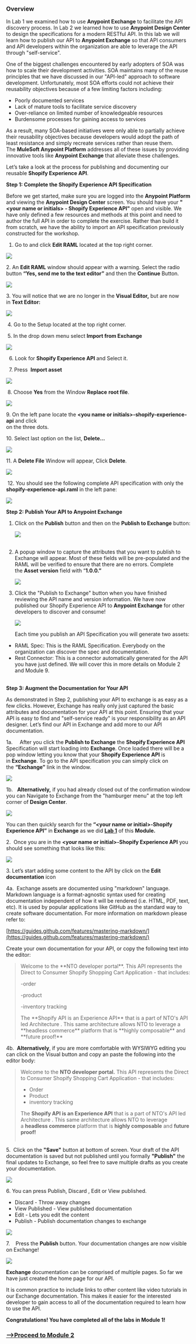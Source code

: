 ### Overview

In Lab 1 we examined how to use **Anypoint Exchange** to facilitate the API discovery process. In Lab 2 we learned how to use **Anypoint Design Center** to design the specifications for a modern RESTful API. In this lab we will learn how to publish our API to **Anypoint Exchange** so that API consumers and API developers within the organization are able to leverage the API through "self-service".

One of the biggest challenges encountered by early adopters of SOA was how to scale their development activities. SOA maintains many of the reuse principles that we have discussed in our "API-led" approach to software development. Unfortunately, most SOA efforts could not achieve their reusability objectives because of a few limiting factors including:

*   Poorly documented services
*   Lack of mature tools to facilitate service discovery
*   Over-reliance on limited number of knowledgeable resources
*   Burdensome processes for gaining access to services

As a result, many SOA-based initiatives were only able to partially achieve their reusability objectives because developers would adopt the path of least resistance and simply recreate services rather than reuse them. The **MuleSoft Anypoint Platform** addresses all of these issues by providing innovative tools like **Anypoint Exchange** that alleviate these challenges.

Let’s take a look at the process for publishing and documenting our reusable **Shopify Experience API**.

**Step 1: Complete the Shopify Experience API Specification**

Before we get started, make sure you are logged into the **Anypoint Platform** and viewing the **Anypoint Design Center** screen. You should have your **"\<your name or initials> - Shopify Experience API"** open and visible. We have only defined a few resources and methods at this point and need to author the full API in order to complete the exercise. Rather than build it from scratch, we have the ability to import an API specification previously constructed for the workshop.

1.  Go to and click **Edit RAML** located at the top right corner.

![](https://user-images.githubusercontent.com/84099162/164269349-55205109-6fe7-4c01-b097-2d6cd7b8c0e7.png)

2\. An **Edit RAML** window should appear with a warning. Select the radio button **“Yes, send me to the text editor”** and then the **Continue** Button.

![](https://user-images.githubusercontent.com/84099162/164289177-445d882c-13f7-48c6-b7da-e10ee8ac84c7.png)

3\. You will notice that we are no longer in the **Visual Editor,** but are now in **Text Editor:**

**![](https://user-images.githubusercontent.com/84099162/164289474-27bb00f3-2af1-46b1-bba2-3adf6122a12d.png)**

 4. Go to the Setup located at the top right corner.

 5. In the drop down menu select **Import from Exchange**

**![](https://user-images.githubusercontent.com/84099162/164289639-a8b4f96c-7926-4bfb-b69d-c2e5ed0507d8.png)**

  6. Look for **Shopify Experience API** and Select it.

  7. Press  **Import asset**

**![](https://user-images.githubusercontent.com/84099162/164289786-995db317-e999-4d1c-9c1a-3a36e8c93a0f.png)**

 8. Choose **Yes** from the Window **Replace** **root file**.

![](https://user-images.githubusercontent.com/84099162/164289943-441af19f-e686-4924-b589-8f96a83ffe4b.png)

9\. On the left pane locate the **\<you name or initials>-shopify-experience-api** and click   
on the three dots.

10\. Select last option on the list, **Delete…**

**![](https://user-images.githubusercontent.com/84099162/164290087-90d05b0d-f6d1-4ce8-ab83-9be63a1206d9.png)**

11\. A **Delete File** Window will appear, Click **Delete**.

![](https://user-images.githubusercontent.com/84099162/164290213-e6c77513-fe6e-4f10-ae0b-9a6b33003c62.png)  
  
 12. You should see the following complete API specification with only the  **shopify-experience-api.raml** in the left pane:

![](https://user-images.githubusercontent.com/84099162/164290421-1c97c8a4-05bb-469a-9213-09c7528c625e.png)

**Step 2: Publish Your API to Anypoint Exchange**

1.  Click on the **Publish** button and then on the **Publish to Exchange** button:  
      
    ![](https://user-images.githubusercontent.com/84099162/164290687-a8179c7c-9915-404c-ba79-2a13b8716523.png)  
     
2.  A popup window to capture the attributes that you want to publish to Exchange will appear. Most of these fields will be pre-populated and the RAML will be verified to ensure that there are no errors. Complete the **Asset version** field with “**1.0.0.”**  
      
    **![](https://user-images.githubusercontent.com/84099162/164290850-ad0bb78c-53cd-4eab-9fde-28018675c120.png)**
3.  Click the "Publish to Exchange" button when you have finished reviewing the API name and version information. We have now published our Shopify Experience API to **Anypoint Exchange** for other developers to discover and consume!  
      
    ![](https://user-images.githubusercontent.com/84099162/164290972-e7a6ab7c-afac-497f-b653-ded7ce71236e.png)  
      
    Each time you publish an API Specification you will generate two assets:

*   RAML Spec: This is the RAML Specification. Everybody on the organization can discover the spec and documentation.
*   Rest Connector: This is a connector automatically generated for the API you have just defined. We will cover this in more details on Module 2 and Module 9.  
     

**Step 3: Augment the Documentation for Your API**

As demonstrated in Step 2, publishing your API to exchange is as easy as a few clicks. However, Exchange has really only just captured the basic attributes and documentation for your API at this point. Ensuring that your API is easy to find and "self-service ready" is your responsibility as an API designer. Let’s find our API in Exchange and add more to our API documentation.

  
1a.     After you click the **Publish to Exchange** the **Shopify Experience API** Specification will start loading into **Exchange**. Once loaded there will be a pop window letting you know that your **Shopify Experience API** is in **Exchange**. To go to the API specification you can simply click on the **“Exchange”** link in the window. 

![](https://user-images.githubusercontent.com/84099162/164291282-6f7b6aba-7cb7-4fa1-9031-afd4c766d7cf.png)

1b.   **Alternatively,** if you had already closed out of the confirmation window you can Navigate to Exchange from the "hamburger menu" at the top left corner of **Design Center**.

![](https://lh3.googleusercontent.com/BdjvvA85j-71xd3xtQrZhVUGl15R26fArReFnhc9I2SDcb4b5j4Sv-DkWutf5NTLBihy18nMy-8K_5NRqe1JvLc4xAE9Dhu1kT3YinWZUz9wwuyATq9s2lYxxKujFzwMRYgzQ67r108Y)

You can then quickly search for the **“\<your name or initial>-Shopify Experience API”** in **Exchange** as we did [**Lab 1**](/module1-lab1.md) of this **Module.**

2.  Once you are in the **\<your name or initial>-Shopify Experience API** you should see something that looks like this:  
  
![](https://user-images.githubusercontent.com/84099162/164291674-a17b3689-0f3e-4e62-b6b8-7d514c9d5e72.png)

3\. Let’s start adding some content to the API by click on the **Edit documentation** icon

4a.  Exchange assets are documented using "markdown" language. Markdown language is a format-agnostic syntax used for creating documentation independent of how it will be rendered (i.e. HTML, PDF, text, etc). It is used by popular applications like GitHub as the standard way to create software documentation. For more information on markdown please refer to:

[https://guides.github.com/features/mastering-markdown/](https://guides.github.com/features/mastering-markdown/)

Create your own documentation for your API, or copy the following text into the editor:

> Welcome to the \*\*NTO developer portal\*\*. This API represents the Direct to Consumer Shopify Shopping Cart Application - that includes: 
> 
> \-order 
> 
> \-product
> 
> \-inventory tracking
> 
> The \*\*Shopify API is an Experience API\*\* that is a part of NTO's API led Architecture . This same architecture allows NTO to leverage a \*\*headless commerce\*\* platform that is \*\*highly composable\*\* and \*\*future proof!\*\*

  
4b.  **Alternatively**, if you are more comfortable with WYSIWYG editing you can click on the Visual button and copy an paste the following into the editor body:

> Welcome to the **NTO developer portal.** This API represents the Direct to Consumer Shopify Shopping Cart Application - that includes: 
> 
> *   Order
> *   Product
> *   inventory tracking
> 
> The **Shopify API is an Experience API** that is a part of NTO's API led Architecture . This same architecture allows NTO to leverage a **headless commerce** platform that is **highly composable** and **future proof!**  
>  

5.  Click on the **"Save"** button at bottom of screen. Your draft of the API documentation is saved but not published until you formally **"Publish"** the final updates to Exchange, so feel free to save multiple drafts as you create your documentation.

![](https://user-images.githubusercontent.com/84099162/164292230-74e667f0-f6f3-41ff-82eb-609e61662255.png)

6\. You can press Publish, Discard , Edit or View published.

*   Discard - Throw away changes
*   View Published - View published documentation
*   Edit - Lets you edit the content
*   Publish - Publish documentation changes to exchange

![](https://user-images.githubusercontent.com/84099162/164292446-8daa8700-cd3f-4d9d-a805-e7c5ae136159.png)

7.    Press the **Publish** button. Your documentation changes are now visible on Exchange!

![](https://user-images.githubusercontent.com/84099162/164292654-a54fb284-0eab-4887-acb7-9fc639c391da.png)

**Exchange** documentation can be comprised of multiple pages. So far we have just created the home page for our API.

It is common practice to include links to other content like video tutorials in our Exchange documentation. This makes it easier for the interested developer to gain access to all of the documentation required to learn how to use the API.

**Congratulations! You have completed all of the labs in Module 1!**

### [\-->Proceed to Module 2](/module2-overview.md)
